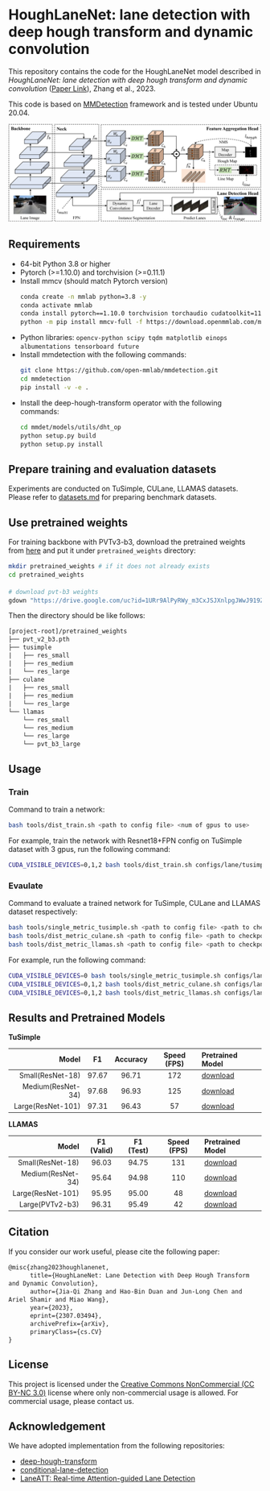 # HoughLaneNet: lane detection with deep hough transform and dynamic convolution

This repository contains the code for the HoughLaneNet model described in *HoughLaneNet: lane detection with deep hough transform and dynamic convolution* ([Paper Link](https://arxiv.org/pdf/2307.03494.pdf)), Zhang et al., 2023.

This code is based on [MMDetection](https://github.com/open-mmlab/mmdetection) framework and is tested under Ubuntu 20.04.

![HoughLaneNet](./docs/figure.png)


## Requirements

+ 64-bit Python 3.8 or higher
+ Pytorch (>=1.10.0) and torchvision (>=0.11.1)
+ Install mmcv (should match Pytorch version)
  ```bash
  conda create -n mmlab python=3.8 -y
  conda activate mmlab
  conda install pytorch==1.10.0 torchvision torchaudio cudatoolkit=11.3 -c pytorch
  python -m pip install mmcv-full -f https://download.openmmlab.com/mmcv/dist/cu112/torch1.10.0/index.html
  ```
+ Python libraries: `opencv-python scipy tqdm matplotlib einops albumentations tensorboard future`
+ Install mmdetection with the following commands:
  ```bash
  git clone https://github.com/open-mmlab/mmdetection.git
  cd mmdetection
  pip install -v -e .
  ```
+ Install the deep-hough-transform operator with the following commands:
  ```bash
  cd mmdet/models/utils/dht_op
  python setup.py build
  python setup.py install
  ```

## Prepare training and evaluation datasets

Experiments are conducted on TuSimple, CULane, LLAMAS datasets. Please refer to [datasets.md](./docs/datasets.md) for preparing benchmark datasets.


## Use pretrained weights

For training backbone with PVTv3-b3, download the pretrained weights from [here](https://drive.google.com/uc?id=1URr9AlPyRWy_m3CxJSJXnlpgJWwJ919Z) and put it under `pretrained_weights` directory:

```bash
mkdir pretrained_weights # if it does not already exists
cd pretrained_weights

# download pvt-b3 weights
gdown "https://drive.google.com/uc?id=1URr9AlPyRWy_m3CxJSJXnlpgJWwJ919Z"
```

Then the directory should be like follows:
```
[project-root]/pretrained_weights
├── pvt_v2_b3.pth
├── tusimple
|   ├── res_small
|   ├── res_medium
|   └── res_large
├── culane
|   ├── res_small
|   ├── res_medium
|   └── res_large
└── llamas
    └── res_small
    └── res_medium
    └── res_large
    └── pvt_b3_large
```


## Usage

### Train

Command to train a network:
```bash
bash tools/dist_train.sh <path to config file> <num of gpus to use>
```

For example, train the network with Resnet18+FPN config on TuSimple dataset with 3 gpus, run the following command:
```bash
CUDA_VISIBLE_DEVICES=0,1,2 bash tools/dist_train.sh configs/lane/tusimple_res_small_fpn.py 3 --no-validate
```

### Evaulate

Command to evaluate a trained network for TuSimple, CULane and LLAMAS dataset respectively:
```bash
bash tools/single_metric_tusimple.sh <path to config file> <path to checkpoint file> --eval
bash tools/dist_metric_culane.sh <path to config file> <path to checkpoint file> <num of gpus to use> --eval
bash tools/dist_metric_llamas.sh <path to config file> <path to checkpoint file> <num of gpus to use> --eval
```

For example, run the following command:
```bash
CUDA_VISIBLE_DEVICES=0 bash tools/single_metric_tusimple.sh configs/lane/tusimple_res_small.py ./pretrained_weights/tusimple/res_small/epoch.pth --eval
CUDA_VISIBLE_DEVICES=0,1,2 bash tools/dist_metric_culane.sh configs/lane/culane_res_small.py ./pretrained_weights/culane/res_small/epoch.pth 3 --eval
CUDA_VISIBLE_DEVICES=0,1,2 bash tools/dist_metric_llamas.sh configs/lane/llamas_res_small.py ./pretrained_weights/llamas/res_small/epoch.pth 3 --eval
```


## Results and Pretrained Models

**TuSimple**

Model | F1 | Accuracy | Speed (FPS) | Pretrained Model
---:|:---:|:---:|:---:|:---
Small(ResNet-18) | 97.67 | 96.71 | 172 | [download](https://drive.google.com/uc?id=11E5aUbQJOxPLbJqAqTF36lj9oQp-B2IX)
Medium(ResNet-34) | 97.68 | 96.93 | 125 | [download](https://drive.google.com/uc?id=1GYMb7efj7H3VEMCkg3g4ns9tmFs6U5T7)
Large(ResNet-101) | 97.31 | 96.43 | 57 | [download](https://drive.google.com/uc?id=1j4EidFb-LNl8xvom9zwpPfYSgH1OdwQS)


<!--
Pretrained weights on CULane will added later.

**CULane**

Model | F1 | Speed (FPS) | Pretrained Model
---:|:---:|:---:|:---
Small(ResNet-18) | 78.73 | 155 | [download]()
Medium(ResNet-34) | 78.87 | 148 | [download]()
Large(ResNet-101) | 78.97 | 56 | [download]()
Large(PVTv2-b3) | 79.81 | 61 | [download]() 

-->


**LLAMAS**

Model | F1 (Valid) | F1 (Test) | Speed (FPS) | Pretrained Model
---:|:---:|:---:|:---:|:---
Small(ResNet-18) | 96.03 | 94.75 | 131 | [download](https://drive.google.com/uc?id=14GQF_uPNLrJyk2FFYZicQGN9I3uZjqny)
Medium(ResNet-34) | 95.64 | 94.98 | 110 | [download](https://drive.google.com/uc?id=1LirdPZKG7Y84oxTAlRmhXbM9AXb4Wq7u)
Large(ResNet-101) | 95.95 | 95.00 | 48 | [download](https://drive.google.com/uc?id=15VqTHS7zO4HMDGO3LFC5ihcizs19hOxh)
Large(PVTv2-b3) | 96.31 | 95.49 | 42 | [download](https://drive.google.com/uc?id=1KczPxVSkK-dEXxqobKD7ojvvnzg1p5Sw)


## Citation

If you consider our work useful, please cite the following paper:
```
@misc{zhang2023houghlanenet,
      title={HoughLaneNet: Lane Detection with Deep Hough Transform and Dynamic Convolution}, 
      author={Jia-Qi Zhang and Hao-Bin Duan and Jun-Long Chen and Ariel Shamir and Miao Wang},
      year={2023},
      eprint={2307.03494},
      archivePrefix={arXiv},
      primaryClass={cs.CV}
}
```


## License

This project is licensed under the [Creative Commons NonCommercial (CC BY-NC 3.0)](https://creativecommons.org/licenses/by-nc/3.0/) license where only
non-commercial usage is allowed. For commercial usage, please contact us.


## Acknowledgement

We have adopted implementation from the following repositories:

+ [deep-hough-transform](https://github.com/Hanqer/deep-hough-transform)
+ [conditional-lane-detection](https://github.com/aliyun/conditional-lane-detection)
+ [LaneATT: Real-time Attention-guided Lane Detection](https://github.com/lucastabelini/LaneATT)
